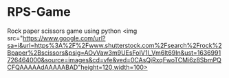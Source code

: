 # RPS-Game
Rock paper scissors game using python
<img src="https://www.google.com/url?sa=i&url=https%3A%2F%2Fwww.shutterstock.com%2Fsearch%2Frock%2Bpaper%2Bscissors&psig=AOvVaw3m9UEsFoIV1I_Vm6lt69In&ust=1636991726464000&source=images&cd=vfe&ved=0CAsQjRxqFwoTCMi6z8SbmPQCFQAAAAAdAAAAABAD"height=120,width=100>


